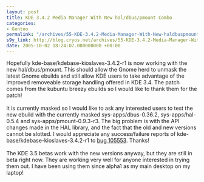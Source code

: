 ```yaml
---
layout: post
title: KDE 3.4.2 Media Manager With New hal/dbus/pmount Combo
categories:
- Gentoo
permalink: "/archives/55-KDE-3.4.2-Media-Manager-With-New-haldbuspmount-Combo.html"
s9y_link: http://blog.cryos.net/archives/55-KDE-3.4.2-Media-Manager-With-New-haldbuspmount-Combo.html
date: 2005-10-02 18:24:07.000000000 +00:00
---
```

Hopefully kde-base/kdebase-kioslaves-3.4.2-r1 is now working with the new hal/dbus/pmount. This should allow the Gnome herd to unmask the latest Gnome ebuilds and still allow KDE users to take advantage of the improved removeable storage handling offered in KDE 3.4. The patch comes from the kubuntu breezy ebuilds so I would like to thank them for the patch!<br />
<br />
It is currently masked so I would like to ask any interested users to test the new ebuild with the currently masked sys-apps/dbus-0.36.2, sys-apps/hal-0.5.4 and sys-apps/pmount-0.9.3-r3. The big problem is with the API changes made in the HAL library, and the fact that the old and new versions cannot be slotted. I would appreciate any success/failure reports of kde-base/kdebase-kioslaves-3.4.2-r1 to <a href="http://bugs.gentoo.org/show_bug.cgi?id=105553">bug 105553</a>. Thanks!<br />
<br />
The KDE 3.5 betas work with the new versions anyway, but they are still in beta right now. They are working very well for anyone interested in trying them out. I have been using them since alpha1 as my main desktop on my laptop!
